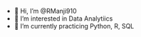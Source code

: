 - 👋 Hi, I’m @RManji910
- 👀 I’m interested in Data Analytiics
- 🌱 I’m currently practicing Python, R, SQL

<!---
RManji910/RManji910 is a ✨ special ✨ repository because its `README.md` (this file) appears on your GitHub profile.
You can click the Preview link to take a look at your changes.
--->
